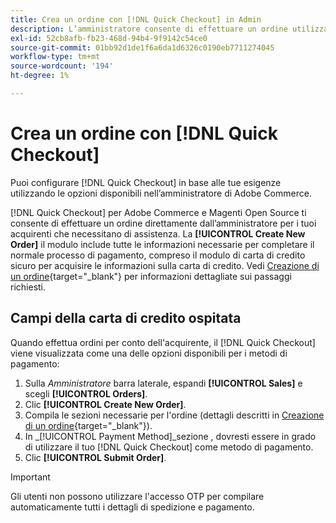 ```yaml
---
title: Crea un ordine con [!DNL Quick Checkout] in Admin
description: L’amministratore consente di effettuare un ordine utilizzando [!DNL Quick Checkout] direttamente dall’amministratore da un commerciante per i suoi clienti che hanno bisogno di assistenza.
exl-id: 52cb8afb-fb23-468d-94b4-9f9142c54ce0
source-git-commit: 01bb92d1de1f6a6da1d6326c0190eb7711274045
workflow-type: tm+mt
source-wordcount: '194'
ht-degree: 1%

---
```


# Crea un ordine con [!DNL Quick Checkout]

Puoi configurare [!DNL Quick Checkout] in base alle tue esigenze utilizzando le opzioni disponibili nell’amministratore di Adobe Commerce.

[!DNL Quick Checkout] per Adobe Commerce e Magenti Open Source ti consente di effettuare un ordine direttamente dall’amministratore per i tuoi acquirenti che necessitano di assistenza. La **[!UICONTROL Create New Order]** il modulo include tutte le informazioni necessarie per completare il normale processo di pagamento, compreso il modulo di carta di credito sicuro per acquisire le informazioni sulla carta di credito. Vedi [Creazione di un ordine](https://docs.magento.com/user-guide/customers/customer-account-create-order.html){target=&quot;_blank&quot;} per informazioni dettagliate sui passaggi richiesti.

## Campi della carta di credito ospitata

Quando effettua ordini per conto dell&#39;acquirente, il [!DNL Quick Checkout] viene visualizzata come una delle opzioni disponibili per i metodi di pagamento:

1. Sulla _Amministratore_ barra laterale, espandi **[!UICONTROL Sales]** e scegli **[!UICONTROL Orders]**.
1. Clic **[!UICONTROL Create New Order]**.
1. Compila le sezioni necessarie per l&#39;ordine (dettagli descritti in [Creazione di un ordine](https://docs.magento.com/user-guide/customers/customer-account-create-order.html){target=&quot;_blank&quot;}).
1. In _[!UICONTROL Payment Method]_sezione , dovresti essere in grado di utilizzare il tuo [!DNL Quick Checkout] come metodo di pagamento.
1. Clic **[!UICONTROL Submit Order]**.

>[!IMPORTANT]
>
> Gli utenti non possono utilizzare l&#39;accesso OTP per compilare automaticamente tutti i dettagli di spedizione e pagamento.
